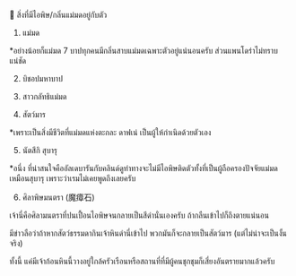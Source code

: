 ﻿📌 สิ่งที่มีไอพิษ/กลิ่นแม่มดอยู่กับตัว

1. แม่มด

*อย่างน้อยก็แม่มด 7 บาปทุกคนมีกลิ่นสาบแม่มดเฉพาะตัวอยู่แน่นอนครับ ส่วนแพนโดร่าไม่ทราบแน่ชัด

2. บิชอปมหาบาป

3. สาวกลัทธิแม่มด

4. สัตว์มาร

*เพราะเป็นสิ่งมีชีวิตที่แม่มดแห่งตะกละ ดาฟเน่ เป็นผู้ให้กำเนิดด้วยตัวเอง

5. นัตสึกิ สุบารุ

*อนึ่ง ที่น่าสนใจคืออัลเดบารันกับคลินด์ดูท่าทางจะไม่มีไอพิษติดตัวทั้งที่เป็นผู้ถือครองปัจจัยแม่มดเหมือนสุบารุ เพราะว่าเรมไม่เคยพูดถึงเลยครับ

6. ศิลาพิษมนตรา (魔瘴石)

เจ้านี่คือศิลามนตราที่ปนเปื้อนไอพิษจนกลายเป็นสีดำนั่นเองครับ ถ้ากลืนเข้าไปก็ถึงตายแน่นอน

มีข่าวลือว่าถ้าหากสัตว์ธรรมดากินเจ้าหินดำนี่เข้าไป พวกมันก็จะกลายเป็นสัตว์มาร (แต่ไม่น่าจะเป็นงั้นจริง)

ทั้งนี้ แค่มีเจ้าก้อนหินนี้วางอยู่ใกล้ครัวเรือนหรือสถานที่ที่มีผู้คนชุกชุมก็เสี่ยงอันตรายมากแล้วครับ
